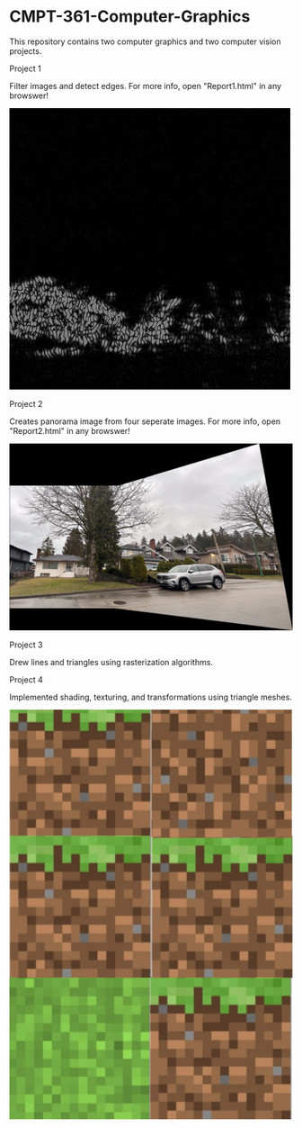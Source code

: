 # CMPT-361-Computer-Graphics
This repository contains two computer graphics and two computer vision projects.

Project 1

Filter images and detect edges. For more info, open "Report1.html" in any browswer!


![FilterImage](Project%201/CMPT361_A1_files/LP-dogfilt.png)

Project 2

Creates panorama image from four seperate images. For more info, open "Report2.html" in any browswer!


![PanoramaImage](Project%202/CMPT361_A2_Files/S4-panorama.png)

Project 3

Drew lines and triangles using rasterization algorithms.


Project 4

Implemented shading, texturing, and transformations using triangle meshes.


![GrassBlockImage](Project%204/grassBrick.jpg)
